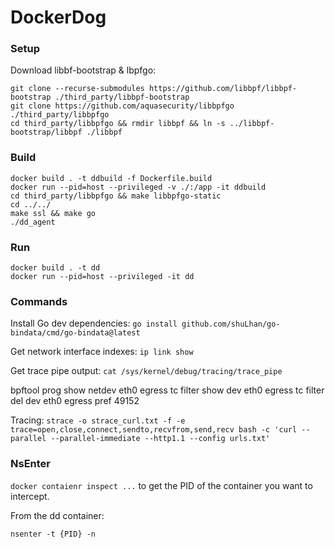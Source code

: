 # DockerDog

### Setup

Download libbf-bootstrap & lbpfgo:
```
git clone --recurse-submodules https://github.com/libbpf/libbpf-bootstrap ./third_party/libbpf-bootstrap
git clone https://github.com/aquasecurity/libbpfgo  ./third_party/libbpfgo
cd third_party/libbpfgo && rmdir libbpf && ln -s ../libbpf-bootstrap/libbpf ./libbpf
```

### Build
```
docker build . -t ddbuild -f Dockerfile.build
docker run --pid=host --privileged -v ./:/app -it ddbuild
cd third_party/libbpfgo && make libbpfgo-static
cd ../../
make ssl && make go
./dd_agent
```

### Run
```
docker build . -t dd
docker run --pid=host --privileged -it dd
```

### Commands

Install Go dev dependencies:
`go install github.com/shuLhan/go-bindata/cmd/go-bindata@latest`

Get network interface indexes:
`ip link show`

Get trace pipe output:
`cat /sys/kernel/debug/tracing/trace_pipe`

bpftool prog show netdev eth0 egress
tc filter show dev eth0 egress
tc filter del dev eth0 egress pref 49152

Tracing:
`strace -o strace_curl.txt -f -e trace=open,close,connect,sendto,recvfrom,send,recv bash -c 'curl --parallel --parallel-immediate --http1.1 --config urls.txt'`

### NsEnter
`docker contaienr inspect ...` to get the PID of the container you want to intercept.

From the dd container:
```
nsenter -t {PID} -n
```
